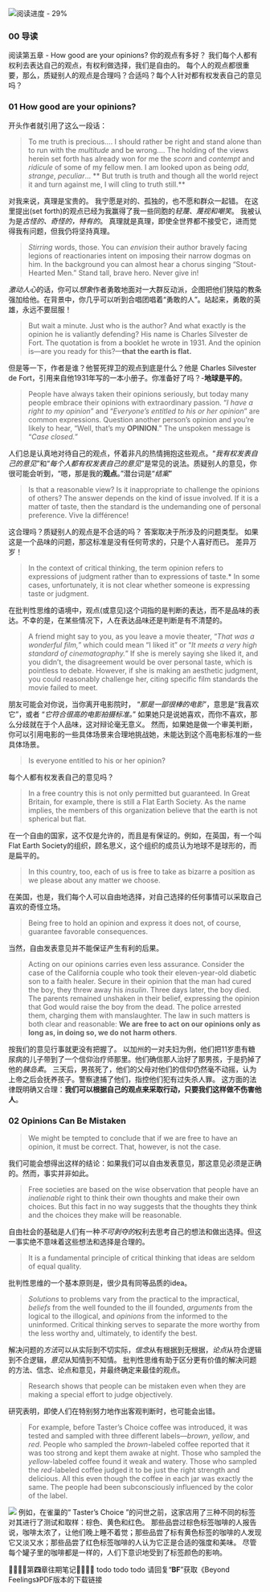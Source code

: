 

![阅读进度 - 29%](http://q14f5e3g9.bkt.clouddn.com/FpU6jdZ3S5LV_p4soIYc1NlSk49D)

### 00 导读
阅读第五章 - How good are your opinions? 你的观点有多好？
我们每个人都有权利去表达自己的观点，有权利做选择，我们是自由的。
每个人的观点都很重要，那么，质疑别人的观点是合理吗？合适吗？每个人针对都有权发表自己的意见吗？

### 01 How good are your opinions? 

开头作者就引用了这么一段话：
> To me truth is precious....
> I should rather be right and stand alone than to run with the *multitude* and be wrong....
> The holding of the views herein set forth has already won for me the *scorn* and *contempt* and *ridicule* of some of my fellow men. 
> I am looked upon as being *odd*, *strange*, *peculiar*...
>** But truth is truth and though all the world reject it and turn against me, I will cling to truth still.**

对我来说，真理是宝贵的。
我宁愿是对的、孤独的，也不愿和群众一起错。
在这里提出(set forth)的观点已经为我赢得了我一些同胞的*轻蔑、蔑视和嘲笑*。
我被认为是*古怪的、奇怪的，特有的*。
 真理就是真理，即使全世界都不接受它，进而觉得我有问题，但我仍将坚持真理。

> *Stirring* words, those. You can *envision* their author bravely facing legions of reactionaries intent on imposing their narrow dogmas on him. In the background you can almost hear a chorus singing “Stout-Hearted Men.” Stand tall, brave hero. Never give in!

*激动人心*的话，你可以*想象*作者勇敢地面对一大群反动派，企图把他们狭隘的教条强加给他。在背景中，你几乎可以听到合唱团唱着“勇敢的人”。站起来，勇敢的英雄，永远不要屈服！

> But wait a minute. Just who is the author? And what exactly is the opinion he is valiantly defending? His name is Charles Silvester de Fort. The quotation is from a booklet he wrote in 1931. And the opinion is—are you ready for this?—**that the earth is flat.**

但是等一下，作者是谁？他誓死捍卫的观点到底是什么？他是 Charles Silvester de Fort，引用来自他1931年写的一本小册子。你准备好了吗？-**地球是平的**。

> People have always taken their opinions seriously, but today many people embrace their opinions with extraordinary passion. “*I have a right to my opinion*” and “*Everyone’s entitled to his or her opinion*” are common expressions. Question another person’s opinion and you’re likely to hear, “Well, that’s my **OPINION**.” The unspoken message is “*Case closed.*”

人们总是认真地对待自己的观点，怀着非凡的热情拥抱这些观点。“*我有权发表自己的意见*”和“*每个人都有权发表自己的意见*”是常见的说法。质疑别人的意见，你很可能会听到，“嗯，那是我的**观点**。”潜台词是“*结案*”

> Is that a reasonable view? Is it inappropriate to challenge the opinions of others? 
> The answer depends on the kind of issue involved. 
> If it is a matter of taste, then the standard is the undemanding one of personal preference.
> Vive la différence!

这合理吗？质疑别人的观点是不合适的吗？
答案取决于所涉及的问题类型。
如果这是一个品味的问题，那这标准是没有任何苛求的，只是个人喜好而已。
差异万岁！

> In the context of critical thinking, the term opinion refers to expressions of judgment rather than to expressions of taste.* In some cases, unfortunately, it is not clear whether someone is expressing taste or judgment.

在批判性思维的语境中，观点(或意见)这个词指的是判断的表达，而不是品味的表达。不幸的是，在某些情况下，人在表达品味还是判断是有不清楚的。

> A friend might say to you, as you leave a movie theater, 
> “*That was a wonderful film,*” which could mean “I liked it” or 
> “*It meets a very high standard of cinematography.*” 
> If she is merely saying she liked it, and you didn’t, the disagreement would be over personal taste, which is pointless to debate. 
> However, if she is making an aesthetic judgment, you could reasonably challenge her, citing specific film standards the movie failed to meet.

朋友可能会对你说，当你离开电影院时，
“*那是一部很棒的电影*”，意思是“我喜欢它”，或者
“*它符合很高的电影拍摄标准。*”
如果她只是说她喜欢，而你不喜欢，那么分歧就在于个人品味，这对辩论毫无意义。
然而，如果她是做一个审美判断，你可以引用电影的一些具体场景来合理地挑战她，未能达到这个高电影标准的一些具体场景。

> Is everyone entitled to his or her opinion? 

每个人都有权发表自己的意见吗？

> In a free country this is not only permitted but guaranteed. In Great Britain, for example, there is still a Flat Earth Society. As the name implies, the members of this organization believe that the earth is not spherical but flat. 

在一个自由的国家，这不仅是允许的，而且是有保证的。例如，在英国，有一个叫 Flat Earth Society的组织，顾名思义，这个组织的成员认为地球不是球形的，而是扁平的。

> In this country, too, each of us is free to take as bizarre a position as we please about any matter we choose. 

在美国，也是，我们每个人可以自由地选择，对自己选择的任何事情可以采取自己喜欢的奇怪立场。

> Being free to hold an opinion and express it does not, of course, guarantee favorable consequences.

当然，自由发表意见并不能保证产生有利的后果。

> Acting on our opinions carries even less assurance. 
> Consider the case of the California couple who took their eleven-year-old diabetic son to a faith healer. Secure in their opinion that the man had cured the boy, they threw away his *insulin*. 
>Three days later, the boy died. The parents remained unshaken in their belief, expressing the opinion that God would raise the boy from the dead. The police arrested them, charging them with manslaughter.
>The law in such matters is both clear and reasonable: **We are free to act on our opinions only as long as, in doing so, we do not harm others**.

按我们的意见行事就更没有把握了。
以加州的一对夫妇为例，他们把11岁患有糖尿病的儿子带到了一个信仰治疗师那里。他们确信那人治好了那男孩，于是扔掉了他的*胰岛素*。
三天后，男孩死了，他们的父母对他们的信仰仍然毫不动摇，认为上帝之后会抚养孩子。警察逮捕了他们，指控他们犯有过失杀人罪。
这方面的法律既明确又合理：**我们可以根据自己的观点来采取行动，只要我们这样做不伤害他人**。

### 02 Opinions Can Be Mistaken

>We might be tempted to conclude that if we are free to have an opinion, it must be correct. That, however, is not the case.

我们可能会想得出这样的结论：如果我们可以自由发表意见，那这意见必须是正确的。然而，事实并非如此。

>Free societies are based on the wise observation that people have an *inalienable* right to think their own thoughts and make their own choices. But this fact in no way suggests that the thoughts they think and the choices they make will be reasonable.

自由社会的基础是人们有一种*不可剥夺的*权利去思考自己的想法和做出选择。但这一事实绝不意味着这些想法和选择是合理的。

>It is a fundamental principle of critical thinking that ideas are seldom of equal quality.

批判性思维的一个基本原则是，很少具有同等品质的idea。

> *Solutions* to problems vary from the practical to the impractical, *beliefs* from the well founded to the ill founded, *arguments* from the logical to the illogical, and *opinions* from the informed to the uninformed. 
>Critical thinking serves to separate the more worthy from the less worthy and, ultimately, to identify the best.

解决问题的*方法*可以从实际到不切实际，*信念*从有根据到无根据，*论点*从符合逻辑到不合逻辑，*意见*从知情到不知情。
批判性思维有助于区分更有价值的解决问题的方法、信念、论点和意见，并最终确定来最佳的观点。

>Research shows that people can be mistaken even when they are making a special effort to judge objectively. 

研究表明，即使人们在特别努力地作出客观判断时，也可能会出错。

> For example, before Taster’s Choice coffee was introduced, it was tested and sampled with three different labels—*brown*, *yellow*, and *red*. 
> People who sampled the *brown*-labeled coffee reported that it was too strong and kept them awake at night. Those who sampled the *yellow*-labeled coffee found it weak and watery. Those who sampled the *red*-labeled coffee judged it to be just the right strength and delicious. 
> All this even though the coffee in each jar was exactly the same. The people had been subconsciously influenced by the color of the label.

![](http://q14f5e3g9.bkt.clouddn.com/FtXrf7nXvtAPkOohaT1koEI7wVpZ)
例如，在雀巢的“ Taster’s Choice ”的问世之前，这家店用了三种不同的标签对其进行了测试和取样：棕色、黄色和红色。
那些品尝过棕色标签咖啡的人报告说，咖啡太浓了，让他们晚上睡不着觉；那些品尝了标有黄色标签的咖啡的人发现它又淡又水；那些品尝了红色标签咖啡的人认为它正是合适的强度和美味。
尽管每个罐子里的咖啡都是一样的，人们下意识地受到了标签颜色的影响。

📄📄📄📄第**四**章往期笔记📄📄📄📄
todo
todo
todo
请回复“**BF**”获取《Beyond Feelings》PDF版本的下载链接


